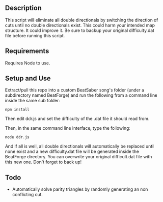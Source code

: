 ## Description

This script will eliminate all double directionals by switching the direction of cuts until no double directionals exist. This could harm your intended map structure. It could improve it. Be sure to backup your original difficulty.dat file before running this script.

## Requirements

Requires Node to use.

## Setup and Use

Extract/pull this repo into a custom BeatSaber song's folder (under a subdirectory named BeatForge) and run the following from a command line inside the same sub folder:

`npm install`

Then edit ddr.js and set the difficulty of the .dat file it should read from.

Then, in the same command line interface, type the following:

`node ddr.js`

And if all is well, all double directionals will automatically be replaced until none exist and a new difficulty.dat file will be generated inside the BeatForge directory. You can overwrite your original difficult.dat file with this new one. Don't forget to back up!


## Todo

* Automatically solve parity triangles by randomly generating an non conflicting cut.